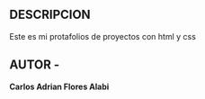 ## DESCRIPCION

Este es mi protafolios de proyectos con html y css

## AUTOR -
**Carlos Adrian Flores Alabi**
